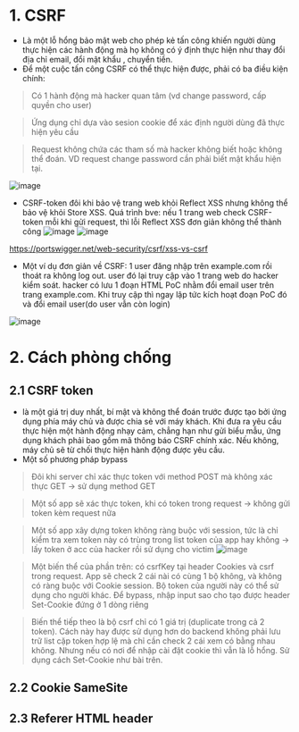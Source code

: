 # 1. CSRF
+ Là một lỗ hổng bảo mật web cho phép kẻ tấn công khiến người dùng thực hiện các hành động mà họ không có ý định thực hiện như thay đổi địa chỉ email, đổi mật khẩu , chuyển tiền.
+ Để một cuộc tấn công CSRF có thể thực hiện được, phải có ba điều kiện chính:
> Có 1 hành động mà hacker quan tâm (vd change password, cấp quyền cho user)

> Ứng dụng chỉ dựa vào sesion cookie để xác định người dùng đã thực hiện yêu cầu  

> Request không chứa các tham số mà hacker không biết hoặc không thể đoán. VD request change password cần phải biết mật khẩu hiện tại. 

![image](https://user-images.githubusercontent.com/97771705/216905098-a27c0228-b69a-4937-b621-49c49efbf8e7.png)
+ CSRF-token đôi khi bảo vệ trang web khỏi Reflect XSS nhưng không thể bảo vệ khỏi Store XSS. Quá trình bve: nếu 1 trang web check CSRF-token mỗi khi gửi request, thì lỗi Reflect XSS đơn giản không thể thành công
![image](https://user-images.githubusercontent.com/97771705/216906353-ee1366e9-bfcd-4ad5-b7eb-84dda10eb0d2.png)
![image](https://user-images.githubusercontent.com/97771705/216906385-047533d9-ec87-4bd8-9f27-16a59f393791.png)

https://portswigger.net/web-security/csrf/xss-vs-csrf

+ Một ví dụ đơn giản về CSRF: 1 user đăng nhập trên example.com rồi thoát ra không log out. user đó lại truy cập vào 1 trang web do hacker kiểm soát. hacker có lưu 1 đoạn HTML PoC nhằm đổi email user trên trang example.com. Khi truy cập thì ngay lập tức kích hoạt đoạn PoC đó và đổi email user(do user vẫn còn login)

![image](https://user-images.githubusercontent.com/97771705/216908789-84ff0843-3a0c-401c-8228-0af42b8ff4d6.png)

# 2. Cách phòng chống
## 2.1 CSRF token
+  là một giá trị duy nhất, bí mật và không thể đoán trước được tạo bởi ứng dụng phía máy chủ và được chia sẻ với máy khách. Khi đưa ra yêu cầu thực hiện một hành động nhạy cảm, chẳng hạn như gửi biểu mẫu, ứng dụng khách phải bao gồm mã thông báo CSRF chính xác. Nếu không, máy chủ sẽ từ chối thực hiện hành động được yêu cầu.
+  Một số phương pháp bypass
> Đôi khi server chỉ xác thực token với method POST mà không xác thực GET -> sử dụng method GET

> Một số app sẽ xác thực token, khi có token trong request -> không gửi token kèm request nữa

> Một số app xây dựng token không ràng buộc với session, tức là chỉ kiểm tra xem token này có trùng trong list token của app hay không -> lấy token ở acc của hacker rồi sử dụng cho victim
![image](https://user-images.githubusercontent.com/97771705/216913030-3b058751-6f94-4f97-94b4-ce724bb72ec3.png)

> Một biến thể của phần trên: có csrfKey tại header Cookies và csrf trong request. App sẽ check 2 cái nài có cùng 1 bộ không, và không có ràng buộc với Cookie session. Bộ token của người này có thể sử dụng cho người khác. Để bypass, nhập input sao cho tạo được header Set-Cookie đứng ở 1 dòng riêng

> Biến thể tiếp theo là bộ csrf chỉ có 1 giá trị (duplicate trong cả 2 token). Cách này hay được sử dụng hơn do backend không phải lưu trữ list cặp token hợp lệ mà chỉ cần check 2 cái xem có bằng nhau không. Nhưng nếu có nơi để nhập cài đặt cookie thì vẫn là lỗ hổng. Sử dụng cách Set-Cookie như bài trên.

## 2.2 Cookie SameSite
## 2.3 Referer HTML header
